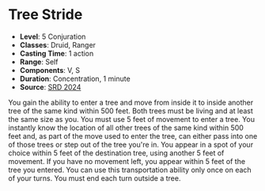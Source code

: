 # Tree Stride

- **Level**: 5 Conjuration
- **Classes**: Druid, Ranger
- **Casting Time**: 1 action
- **Range**: Self
- **Components**: V, S
- **Duration**: Concentration, 1 minute
- **Source**: [SRD 2024](../../../srds/SRD_2024.pdf)

You gain the ability to enter a tree and move from inside it to inside another tree of the same kind within 500 feet. Both trees must be living and at least the same size as you. You must use 5 feet of movement to enter a tree. You instantly know the location of all other trees of the same kind within 500 feet and, as part of the move used to enter the tree, can either pass into one of those trees or step out of the tree you're in. You appear in a spot of your choice within 5 feet of the destination tree, using another 5 feet of movement. If you have no movement left, you appear within 5 feet of the tree you entered. You can use this transportation ability only once on each of your turns. You must end each turn outside a tree.

